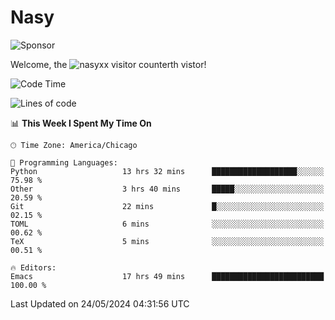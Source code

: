 # Nasy

<!--
<p align="center">
<img height="200" src="https://github-readme-stats.vercel.app/api?username=nasyxx&count_private=true&show_icons=true&theme=dracula&include_all_commits=true"/>
<img height="200" src="https://github-readme-stats.vercel.app/api/top-langs/?username=nasyxx&theme=dracula&hide=html,jupyter+notebook&count_private=true&show_icons=true"/>
</p>

  
----------------
-->

![Sponsor](https://img.shields.io/static/v1.svg?label=Sponsor&message=%E2%9D%A4&logo=GitHub&style=flat&color=pink)
 
Welcome, the ![nasyxx visitor counter](https://count.getloli.com/get/@nasyxx?theme=rule34)th vistor!
 
<!--START_SECTION:waka-->
![Code Time](http://img.shields.io/badge/Code%20Time-4%2C467%20hrs%2043%20mins-blue)

![Lines of code](https://img.shields.io/badge/From%20Hello%20World%20I%27ve%20Written-6.3%20million%20lines%20of%20code-blue)

📊 **This Week I Spent My Time On** 

```text
🕑︎ Time Zone: America/Chicago

💬 Programming Languages: 
Python                   13 hrs 32 mins      ███████████████████░░░░░░   75.98 % 
Other                    3 hrs 40 mins       █████░░░░░░░░░░░░░░░░░░░░   20.59 % 
Git                      22 mins             █░░░░░░░░░░░░░░░░░░░░░░░░   02.15 % 
TOML                     6 mins              ░░░░░░░░░░░░░░░░░░░░░░░░░   00.62 % 
TeX                      5 mins              ░░░░░░░░░░░░░░░░░░░░░░░░░   00.51 % 

🔥 Editors: 
Emacs                    17 hrs 49 mins      █████████████████████████   100.00 % 
```


 Last Updated on 24/05/2024 04:31:56 UTC
<!--END_SECTION:waka-->

<!-- ![visitors](https://visitor-badge.laobi.icu/badge?page_id=nasyxx.nasyxx) -->
